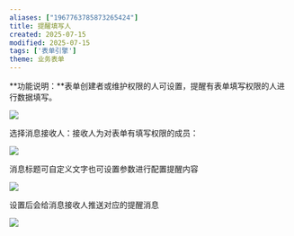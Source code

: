 ```yaml
---
aliases: ["1967763785873265424"]
title: 提醒填写人
created: 2025-07-15
modified: 2025-07-15
tags: ['表单引擎']
theme: 业务表单
---
```


**功能说明：**表单创建者或维护权限的人可设置，提醒有表单填写权限的人进行数据填写。

![](a6c3d38c547013b7e7e4c9370e9d7265.jpg)

选择消息接收人：接收人为对表单有填写权限的成员：

![](8a5eb8449c39d00b7961ce3ec8eab970.jpg)

消息标题可自定义文字也可设置参数进行配置提醒内容

![](996c1d97f8159b35515fc3bfe4664184.jpg)

设置后会给消息接收人推送对应的提醒消息

![](8765a33fe96b4888bfcd2da95625f064.jpg)